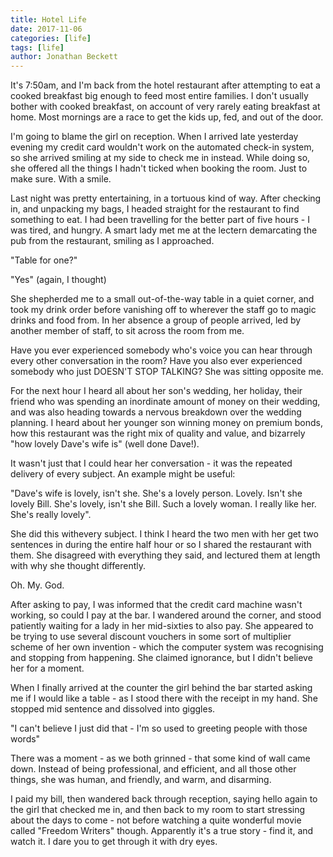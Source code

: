 ```yaml
---
title: Hotel Life
date: 2017-11-06
categories: [life]
tags: [life]
author: Jonathan Beckett
---
```


It's 7:50am, and I'm back from the hotel restaurant after attempting to eat a cooked breakfast big enough to feed most entire families. I don't usually bother with cooked breakfast, on account of very rarely eating breakfast at home. Most mornings are a race to get the kids up, fed, and out of the door.

I'm going to blame the girl on reception. When I arrived late yesterday evening my credit card wouldn't work on the automated check-in system, so she arrived smiling at my side to check me in instead. While doing so, she offered all the things I hadn't ticked when booking the room. Just to make sure. With a smile.

Last night was pretty entertaining, in a tortuous kind of way. After checking in, and unpacking my bags, I headed straight for the restaurant to find something to eat. I had been travelling for the better part of five hours - I was tired, and hungry. A smart lady met me at the lectern demarcating the pub from the restaurant, smiling as I approached.

"Table for one?"

"Yes" (again, I thought)

She shepherded me to a small out-of-the-way table in a quiet corner, and took my drink order before vanishing off to wherever the staff go to magic drinks and food from. In her absence a group of people arrived, led by another member of staff, to sit across the room from me.

Have you ever experienced somebody who's voice you can hear through every other conversation in the room? Have you also ever experienced somebody who just DOESN'T STOP TALKING? She was sitting opposite me.

For the next hour I heard all about her son's wedding, her holiday, their friend who was spending an inordinate amount of money on their wedding, and was also heading towards a nervous breakdown over the wedding planning. I heard about her younger son winning money on premium bonds, how this restaurant was the right mix of quality and value, and bizarrely "how lovely Dave's wife is" (well done Dave!).

It wasn't just that I could hear her conversation - it was the repeated delivery of every subject. An example might be useful:

"Dave's wife is lovely, isn't she. She's a lovely person. Lovely. Isn't she lovely Bill. She's lovely, isn't she Bill. Such a lovely woman. I really like her. She's really lovely".

She did this withevery subject. I think I heard the two men with her get two sentences in during the entire half hour or so I shared the restaurant with them. She disagreed with everything they said, and lectured them at length with why she thought differently.

Oh. My. God.

After asking to pay, I was informed that the credit card machine wasn't working, so could I pay at the bar. I wandered around the corner, and stood patiently waiting for a lady in her mid-sixties to also pay. She appeared to be trying to use several discount vouchers in some sort of multiplier scheme of her own invention - which the computer system was recognising and stopping from happening. She claimed ignorance, but I didn't believe her for a moment.

When I finally arrived at the counter the girl behind the bar started asking me if I would like a table - as I stood there with the receipt in my hand. She stopped mid sentence and dissolved into giggles.

"I can't believe I just did that - I'm so used to greeting people with those words"

There was a moment - as we both grinned - that some kind of wall came down. Instead of being professional, and efficient, and all those other things, she was human, and friendly, and warm, and disarming.

I paid my bill, then wandered back through reception, saying hello again to the girl that checked me in, and then back to my room to start stressing about the days to come - not before watching a quite wonderful movie called "Freedom Writers" though. Apparently it's a true story - find it, and watch it. I dare you to get through it with dry eyes.